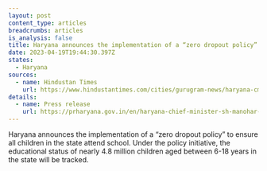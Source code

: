```yaml
---
layout: post
content_type: articles
breadcrumbs: articles
is_analysis: false
title: Haryana announces the implementation of a “zero dropout policy”
date: 2023-04-19T19:44:30.397Z
states:
  - Haryana
sources:
  - name: Hindustan Times
    url: https://www.hindustantimes.com/cities/gurugram-news/haryana-cm-implements-zero-dropout-policy-to-track-48-lakh-children-s-education-nep-to-be-implemented-by-2025-101681040952357.html
details:
  - name: Press release
    url: https://prharyana.gov.in/en/haryana-chief-minister-sh-manohar-lal-said-that-the-state-government-has-successfully-implemented
---
```

Haryana announces the implementation of a “zero dropout policy” to ensure all children in the state attend school. Under the policy initiative, the educational status of nearly 4.8 million children aged between 6-18 years in the state will be tracked.